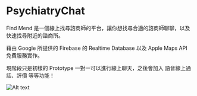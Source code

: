 # PsychiatryChat
Find Mend 是一個線上找尋諮商師的平台，讓你想找尋合適的諮商師聊聊，以及快速找尋附近的諮商所。

藉由 Google 所提供的 Firebase 的 Realtime Database 以及 Apple Maps API 免費服務實作。

現階段只是初樣的 Prototype 一對一可以進行線上聊天，之後會加入 語音線上通話、評價 等等功能！

![Alt text](https://i.imgur.com/RidhAKU.jpg)
